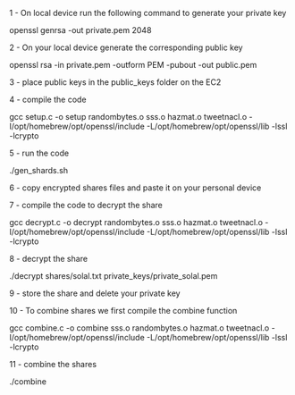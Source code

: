 1 - On local device run the following command to generate your private key

openssl genrsa -out private.pem 2048

2 - On your local device generate the corresponding public key

openssl rsa -in private.pem -outform PEM -pubout -out public.pem

3 - place public keys in the public_keys folder on the EC2

4 - compile the code

gcc setup.c -o setup randombytes.o sss.o hazmat.o tweetnacl.o -I/opt/homebrew/opt/openssl/include -L/opt/homebrew/opt/openssl/lib -lssl -lcrypto 

5 - run the code

./gen_shards.sh

6 - copy encrypted shares files and paste it on your personal device

7 - compile the code to decrypt the share

gcc decrypt.c -o decrypt randombytes.o sss.o hazmat.o tweetnacl.o -I/opt/homebrew/opt/openssl/include -L/opt/homebrew/opt/openssl/lib -lssl -lcrypto

8 - decrypt the share 

./decrypt shares/solal.txt private_keys/private_solal.pem

9 - store the share and delete your private key

10 - To combine shares we first compile the combine function 

gcc combine.c -o combine sss.o randombytes.o hazmat.o tweetnacl.o -I/opt/homebrew/opt/openssl/include -L/opt/homebrew/opt/openssl/lib -lssl -lcrypto

11 - combine the shares 

./combine <shard1> <shard2> <shard3>


